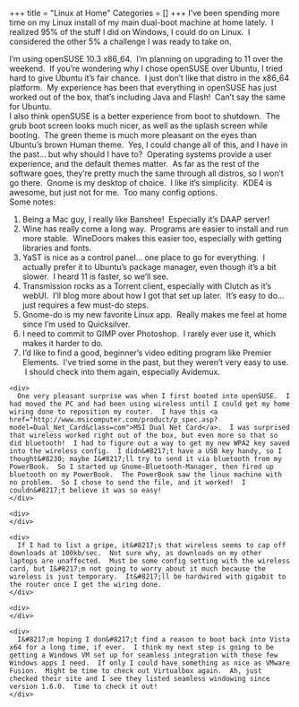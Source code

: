 +++
title = "Linux at Home"
Categories = []
+++
I&#8217;ve been spending more time on my Linux install of my main dual-boot machine at home lately.  I realized 95% of the stuff I did on Windows, I could do on Linux.  I considered the other 5% a challenge I was ready to take on. <div>
</div>

<div>
  I&#8217;m using openSUSE 10.3 x86_64.  I&#8217;m planning on upgrading to 11 over the weekend.  If you&#8217;re wondering why I chose openSUSE over Ubuntu, I tried hard to give Ubuntu it&#8217;s fair chance.  I just don&#8217;t like that distro in the x86_64 platform.  My experience has been that everything in openSUSE has just worked out of the box, that&#8217;s including Java and Flash!  Can&#8217;t say the same for Ubuntu.
</div>

<div>
</div>

<div>
  I also think openSUSE is a better experience from boot to shutdown.  The grub boot screen looks much nicer, as well as the splash screen while booting.  The green theme is much more pleasant on the eyes than Ubuntu&#8217;s brown Human theme.  Yes, I could change all of this, and I have in the past&#8230; but why should I have to?  Operating systems provide a user experience, and the default themes matter.  As far as the rest of the software goes, they&#8217;re pretty much the same through all distros, so I won&#8217;t go there.  Gnome is my desktop of choice.  I like it&#8217;s simplicity.  KDE4 is awesome, but just not for me.  Too many config options. <div>
  </div>
  
  <div>
    Some notes:
  </div>
  
  <div>
    <ol>
      <li>
        Being a Mac guy, I really like Banshee!  Especially it&#8217;s DAAP server!
      </li>
      <li>
        Wine has really come a long way.  Programs are easier to install and run more stable.  WineDoors makes this easier too, especially with getting libraries and fonts.
      </li>
      <li>
        YaST is nice as a control panel&#8230; one place to go for everything.  I actually prefer it to Ubuntu&#8217;s package manager, even though it&#8217;s a bit slower.  I heard 11 is faster, so we&#8217;ll see.
      </li>
      <li>
        Transmission rocks as a Torrent client, especially with Clutch as it&#8217;s webUI.  I&#8217;ll blog more about how I got that set up later.  It&#8217;s easy to do&#8230; just requires a few must-do steps.
      </li>
      <li>
        Gnome-do is my new favorite Linux app.  Really makes me feel at home since I&#8217;m used to Quicksilver.
      </li>
      <li>
        I need to commit to GIMP over Photoshop.  I rarely ever use it, which makes it harder to do.
      </li>
      <li>
        I&#8217;d like to find a good, beginner&#8217;s video editing program like Premier Elements.  I&#8217;ve tried some in the past, but they weren&#8217;t very easy to use.  I should check into them again, especially Avidemux.
      </li>
    </ol>
    
    <div>
      One very pleasant surprise was when I first booted into openSUSE.  I had moved the PC and had been using wireless until I could get my home wiring done to reposition my router.  I have this <a href="http://www.msicomputer.com/product/p_spec.asp?model=Dual_Net_Card&class=com">MSI Dual Net Card</a>.  I was surprised that wireless worked right out of the box, but even more so that so did bluetooth!  I had to figure out a way to get my new WPA2 key saved into the wireless config.  I didn&#8217;t have a USB key handy, so I thought&#8230; maybe I&#8217;ll try to send it via bluetooth from my PowerBook.  So I started up Gnome-Bluetooth-Manager, then fired up bluetooth on my PowerBook.  The PowerBook saw the linux machine with no problem.  So I chose to send the file, and it worked!  I couldn&#8217;t believe it was so easy!
    </div>
    
    <div>
    </div>
    
    <div>
      If I had to list a gripe, it&#8217;s that wireless seems to cap off downloads at 100kb/sec.  Not sure why, as downloads on my other laptops are unaffected.  Must be some config setting with the wireless card, but I&#8217;m not going to worry about it much because the wireless is just temporary.  It&#8217;ll be hardwired with gigabit to the router once I get the wiring done.
    </div>
    
    <div>
    </div>
    
    <div>
      I&#8217;m hoping I don&#8217;t find a reason to boot back into Vista x64 for a long time, if ever.  I think my next step is going to be getting a Windows VM set up for seamless integration with those few Windows apps I need.  If only I could have something as nice as VMware Fusion.  Might be time to check out Virtualbox again.  Ah, just checked their site and I see they listed seamless windowing since version 1.6.0.  Time to check it out!
    </div>
  </div>
</div>

